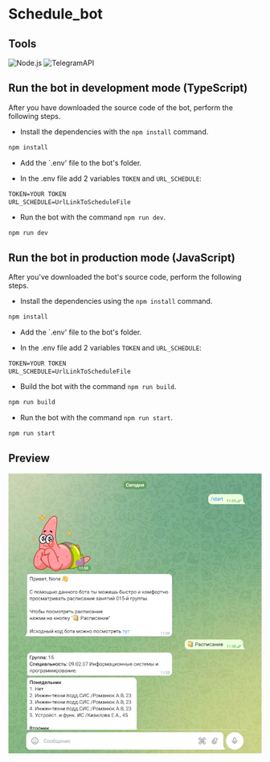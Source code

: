 # Schedule_bot

## Tools

![Node.js](https://img.shields.io/badge/-Node.js-000?style=for-the-badge&logo=Nodedotjs&logoColor=448940)
![TelegramAPI](https://img.shields.io/badge/-Telegram_API-000?style=for-the-badge&logo=telegram&logoColor=31AADE)

## Run the bot in development mode (TypeScript)

After you have downloaded the source code of the bot, perform the following steps.

- Install the dependencies with the `npm install` command.

```bash
npm install
```

- Add the `.env' file to the bot's folder.

- In the .env file add 2 variables `TOKEN` and `URL_SCHEDULE`:

```env
TOKEN=YOUR TOKEN
URL_SCHEDULE=UrlLinkToScheduleFile
```

- Run the bot with the command `npm run dev`.

```bash
npm run dev
```

## Run the bot in production mode (JavaScript)

After you've downloaded the bot's source code, perform the following steps.

- Install the dependencies using the `npm install` command.

```bash
npm install
```

- Add the `.env' file to the bot's folder.

- In the .env file add 2 variables `TOKEN` and `URL_SCHEDULE`:

```env
TOKEN=YOUR TOKEN
URL_SCHEDULE=UrlLinkToScheduleFile
```

- Build the bot with the command `npm run build`.

```bash
npm run build
```

- Run the bot with the command `npm run start`.

```bash
npm run start
```

## Preview

![Layout](https://github.com/ManucherKM/schedule_bot/blob/main/preview/preview.png?raw=true)
